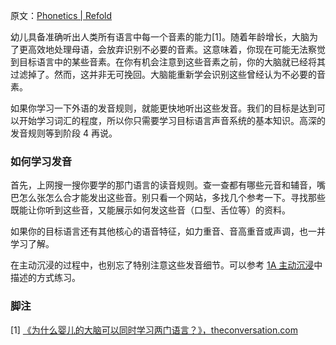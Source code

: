 原文：[Phonetics | Refold](https://refold.la/roadmap/stage-1/b/phonetics)

幼儿具备准确听出人类所有语言中每一个音素的能力[1]。随着年龄增长，大脑为了更高效地处理母语，会放弃识别不必要的音素。这意味着，你现在可能无法察觉到目标语言中的某些音素。在你有机会注意到这些音素之前，你的大脑就已经将其过滤掉了。然而，这并非无可挽回。大脑能重新学会识别这些曾经认为不必要的音素。

如果你学习一下外语的发音规则，就能更快地听出这些发音。我们的目标是达到可以开始学习词汇的程度，所以你只需要学习目标语言声音系统的基本知识。高深的发音规则等到阶段 4 再说。

### 如何学习发音

首先，上网搜一搜你要学的那门语言的读音规则。查一查都有哪些元音和辅音，嘴巴怎么张怎么合才能发出这些音。别只看一个网站，多找几个参考一下。寻找那些既能让你听到这些音，又能展示如何发这些音（口型、舌位等）的资料。

如果你的目标语言还有其他核心的语音特征，如力重音、音高重音或声调，也一并学习了解。

在主动沉浸的过程中，也别忘了特别注意这些发音细节。可以参考 [1A 主动沉浸](https://refold.la/roadmap/stage-1/a/active-immersion)中描述的方式练习。

### 脚注

[1] [《为什么婴儿的大脑可以同时学习两门语言？》，theconversation.com](https://theconversation.com/why-the-baby-brain-can-learn-two-languages-at-the-same-time-57470)